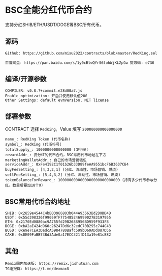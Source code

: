 # BSC全能分红代币合约

支持分红SHIB/ETH/USDT/DOGE等BSC所有代币。

## 源码
```
Github: https://github.com/misu2022/contracts/blob/master/RedKing.sol

百度网盘: https://pan.baidu.com/s/1y0cBlwQYrS6lohWjKLZpGw 提取码: e730 
```

## 编译/开源参数

```
COMPILER: v0.8.7+commit.e28d00a7.js
Enable optimization: 开启并使用默认值200
Other Settings: default evmVersion, MIT license
```

## 部署参数

CONTRACT 选择 `RedKing`，Value 填写 `200000000000000000`

```
name_: RedKing Token (代币名称)
symbol_: RedKing (代币符号)
totalSupply_: 1000000000000000 (发行量)
rewardAddr_: 要分红的代币合约，BSC常用代币地址在下方
marketingWalletAddr_: 自己的市场营销钱包
serviceAddr_: 0xFe4192C1f01b26b33D89feAA9551bcF6B3637CB4
buyFeeSetting_: [4,3,2,1] (分红、流动性、市场营销、燃烧)
sellFeeSetting_: [5,4,3,2] (分红、流动性、市场营销、燃烧)
tokenBalanceForReward_: 1000000000000000000000000000 (持有多少代币参与分红。数量后要加18个0)
```

## BSC常用代币合约地址

```
SHIB: 0x2859e4544C4bB03966803b044A93563Bd2D0DD4D
USDT: 0x55d398326f99059fF775485246999027B3197955
ETH: 0x2170Ed0880ac9A755fd29B2688956BD959F933F8
DOGE: 0xbA2aE424d960c26247Dd6c32edC70B295c744C43
BUSD: 0xe9e7CEA3DedcA5984780Bafc599bD69ADd087D56
CAKE: 0x0E09FaBB73Bd3Ade0a17ECC321fD13a19e81cE82
```

## 其他

```
Remix国内加速版: https://remix.jishutuan.com
TG电报群: https://t.me/dexmax8
```